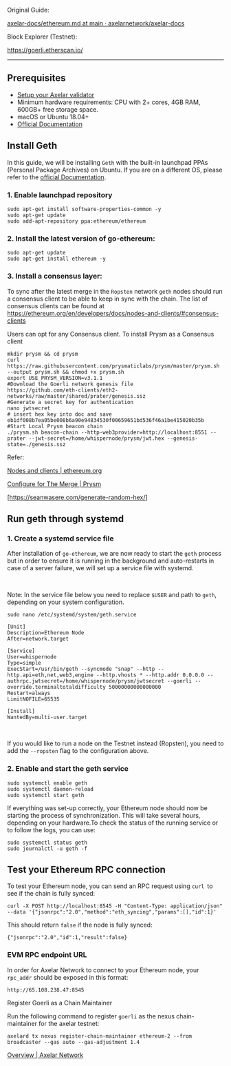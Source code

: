 Original Guide:

[axelar-docs/ethereum.md at main · axelarnetwork/axelar-docs](https://github.com/axelarnetwork/axelar-docs/blob/main/pages/validator/external-chains/ethereum.md "axelar-docs/ethereum.md at main · axelarnetwork/axelar-docs")

Block Explorer (Testnet):

<https://goerli.etherscan.io/>

---

## Prerequisites

- [Setup your Axelar validator](https://docs.axelar.dev/validator/setup)
- Minimum hardware requirements: CPU with 2+ cores, 4GB RAM, 600GB+ free storage space.
- macOS or Ubuntu 18.04+
- [Official Documentation](https://geth.ethereum.org/docs/getting-started)

## Install Geth

In this guide, we will be installing `Geth` with the built-in launchpad PPAs (Personal Package Archives) on Ubuntu. If you are on a different OS, please refer to the [official Documentation](https://geth.ethereum.org/docs/getting-started).

### 1. Enable launchpad repository

```shell
sudo apt-get install software-properties-common -y
sudo apt-get update
sudo add-apt-repository ppa:ethereum/ethereum
```

### 2. Install the latest version of go-ethereum:

```shell
sudo apt-get update
sudo apt-get install ethereum -y
```

### 3. Install a consensus layer:

To sync after the latest merge in the `Ropsten` network `geth` nodes should run a consensus client to be able to keep in sync with the chain. The list of consensus clients can be found at <https://ethereum.org/en/developers/docs/nodes-and-clients/#consensus-clients>

Users can opt for any Consensus client. To install Prysm as a Consensus client

```shell
mkdir prysm && cd prysm
curl https://raw.githubusercontent.com/prysmaticlabs/prysm/master/prysm.sh --output prysm.sh && chmod +x prysm.sh
export USE_PRYSM_VERSION=v3.1.1
#Download the Goerli network genesis file
https://github.com/eth-clients/eth2-networks/raw/master/shared/prater/genesis.ssz
#Generate a secret key for authentication
nano jwtsecret
# insert hex key into doc and save
eb1df008b7ea05be008b6a90e94834530f00659651bd536f46a1be415020b35b
#Start Local Prysm beacon chain 
./prysm.sh beacon-chain --http-web3provider=http://localhost:8551 --prater --jwt-secret=/home/whispernode/prysm/jwt.hex --genesis-state=./genesis.ssz
```

Refer:

[Nodes and clients | ethereum.org](https://ethereum.org/en/developers/docs/nodes-and-clients/#consensus-clients "Nodes and clients | ethereum.org")

[Configure for The Merge | Prysm](https://docs.prylabs.network/docs/prepare-for-merge "Configure for The Merge | Prysm")

\[<https://seanwasere.com/generate-random-hex/>]

## Run geth through systemd

### 1. Create a systemd service file

After installation of `go-ethereum`, we are now ready to start the `geth` process but in order to ensure it is running in the background and auto-restarts in case of a server failure, we will set up a service file with systemd.

<br>

Note: In the service file below you need to replace `$USER` and path to `geth`, depending on your system configuration.

```shell
sudo nano /etc/systemd/system/geth.service

[Unit]
Description=Ethereum Node
After=network.target

[Service]
User=whispernode
Type=simple
ExecStart=/usr/bin/geth --syncmode "snap" --http --http.api=eth,net,web3,engine --http.vhosts * --http.addr 0.0.0.0 --authrpc.jwtsecret=/home/whispernode/prysm/jwtsecret --goerli --override.terminaltotaldifficulty 50000000000000000
Restart=always
LimitNOFILE=65535

[Install]
WantedBy=multi-user.target
```

<br>

If you would like to run a node on the Testnet instead (Ropsten), you need to add the `--ropsten` flag to the configuration above.

### 2. Enable and start the geth service

```shell
sudo systemctl enable geth
sudo systemctl daemon-reload
sudo systemctl start geth
```

If everything was set-up correctly, your Ethereum node should now be starting the process of synchronization. This will take several hours, depending on your hardware.To check the status of the running service or to follow the logs, you can use:

```shell
sudo systemctl status geth
sudo journalctl -u geth -f
```

## Test your Ethereum RPC connection

To test your Ethereum node, you can send an RPC request using `curl `to see if the chain is fully synced:

```shell
curl -X POST http://localhost:8545 -H "Content-Type: application/json" --data '{"jsonrpc":"2.0","method":"eth_syncing","params":[],"id":1}'
```

This should return `false` if the node is fully synced:

```shell
{"jsonrpc":"2.0","id":1,"result":false}
```

### EVM RPC endpoint URL

In order for Axelar Network to connect to your Ethereum node, your `rpc_addr` should be exposed in this format:

```shell
http://65.108.238.47:8545
```

Register Goerli as a Chain Maintainer

Run the following command to register `goerli` as the nexus chain-maintainer for the axelar testnet:

```shell
axelard tx nexus register-chain-maintainer ethereum-2 --from broadcaster --gas auto --gas-adjustment 1.4
```

[Overview | Axelar Network](https://docs.axelar.dev/validator/external-chains/overview "Overview | Axelar Network")
